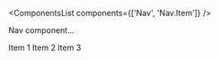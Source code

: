 <ComponentsList components={['Nav', 'Nav.Item']} />

Nav component...

<Nav pills>
  <Nav.Item href="#">Item 1</Nav.Item>
  <Nav.Item href="#">Item 2</Nav.Item>
  <Nav.Item href="#">Item 3</Nav.Item>
</Nav>
